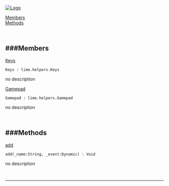
[![Logo](http://luxeengine.com/images/logo.png)](index.html)


[Members](#Members)   
[Methods](#Methods)   


&nbsp;   

<a class="lift" name="Members" ></a>
###Members   
---
<a class="lift" name="Keys" href="#Keys">Keys</a>



    Keys : lime.helpers.Keys

<span class="small_desc_flat"> no description </span>   

<a class="lift" name="Gamepad" href="#Gamepad">Gamepad</a>



    Gamepad : lime.helpers.Gamepad

<span class="small_desc_flat"> no description </span>   

&nbsp;   

<a class="lift" name="Methods" ></a>
###Methods   
---
<a class="lift" name="add" href="#add">add</a>



    add(_name:String, _event:Dynamic) : Void

<span class="small_desc_flat"> no description </span>   



&nbsp;
&nbsp;
&nbsp;

---  


&nbsp;   
&nbsp;   